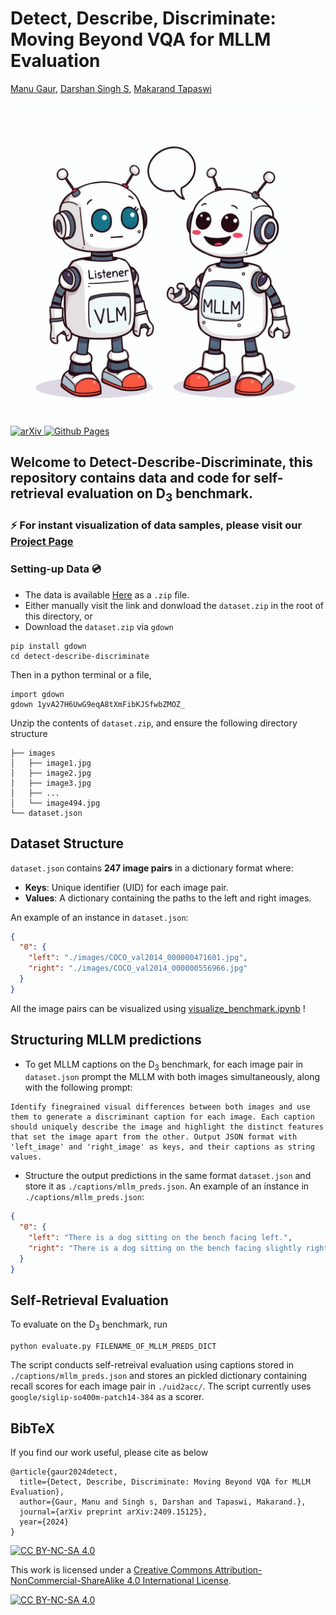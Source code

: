 

# Detect, Describe, Discriminate: Moving Beyond VQA for MLLM Evaluation

[Manu Gaur](https://manugaurdl.github.io/), [Darshan Singh S](https://darshansingh11.github.io/), [Makarand Tapaswi](https://makarandtapaswi.github.io/)

<p align="center">
  <img src="imgs/teaser.png" width="500" />
</p>

<p float="left">
  <a href="https://arxiv.org/abs/2409.15125">
    <img src="https://img.shields.io/badge/arXiv-2406.10889-b31b1b.svg" alt="arXiv"/>
  </a>
  <a href="https://katha-ai.github.io/projects/detect-describe-discriminate/">
    <img src="https://img.shields.io/badge/github%20pages-121013?style=for-the-badge&logo=github&logoColor=white" alt="Github Pages"/>
  </a>
</p>


## Welcome to Detect-Describe-Discriminate, this repository contains data and code for self-retrieval evaluation on D<sub>3</sub> benchmark.

### :zap:	For instant visualization of data samples, please visit our [Project Page](https://katha-ai.github.io/projects/detect-describe-discriminate/)

### Setting-up Data 💿

- The data is available [Here](https://drive.google.com/file/d/1X-8ARlBbj-U_uMEQ-PfPN1tOQqU1hKox/view?usp=sharing) as a `.zip` file.
- Either manually visit the link and donwload the `dataset.zip` in the root of this directory, or
- Download the `dataset.zip` via `gdown`

```
pip install gdown
cd detect-describe-discriminate
```
Then in a python terminal or a file,

```
import gdown
gdown 1yvA27H6UwG9eqA8tXmFibKJSfwbZMOZ_
```
Unzip the contents of `dataset.zip`, and ensure the following directory structure

```
├── images
│   ├── image1.jpg
│   ├── image2.jpg
│   ├── image3.jpg
│   ├── ...
│   └── image494.jpg
└── dataset.json
```

## Dataset Structure

`dataset.json` contains **247 image pairs** in a dictionary format where:

- **Keys**: Unique identifier (UID) for each image pair.
- **Values**: A dictionary containing the paths to the left and right images.

An example of an instance in `dataset.json`:

```json
{
  "0": {
    "left": "./images/COCO_val2014_000000471601.jpg",
    "right": "./images/COCO_val2014_000000556966.jpg"
  }
}
```

All the image pairs can be visualized using [visualize_benchmark.ipynb](visualize_benchmark.ipynb) !



## Structuring MLLM predictions

- To get MLLM captions on the D<sub>3</sub> benchmark, for each image pair in `dataset.json` prompt the MLLM with both images simultaneously, along with the following prompt: 

```plaintext
Identify finegrained visual differences between both images and use them to generate a discriminant caption for each image. Each caption should uniquely describe the image and highlight the distinct features that set the image apart from the other. Output JSON format with 'left_image' and 'right_image' as keys, and their captions as string values.
```

- Structure the output predictions in the same format `dataset.json` and store it as  `./captions/mllm_preds.json`. An example of an instance in `./captions/mllm_preds.json`:
```json
{
  "0": {
    "left": "There is a dog sitting on the bench facing left.",
    "right": "There is a dog sitting on the bench facing slightly right."
  }
}
```


## Self-Retrieval Evaluation


To evaluate on the D<sub>3</sub> benchmark, run 
```
python evaluate.py FILENAME_OF_MLLM_PREDS_DICT
```
The script conducts self-retreival evaluation using captions stored in `./captions/mllm_preds.json` and stores an pickled dictionary containing recall scores for each image pair in `./uid2acc/`. The script currently uses `google/siglip-so400m-patch14-384` as a scorer.


## BibTeX
If you find our work useful, please cite as below

```
@article{gaur2024detect,
  title={Detect, Describe, Discriminate: Moving Beyond VQA for MLLM Evaluation},
  author={Gaur, Manu and Singh s, Darshan and Tapaswi, Makarand.},
  journal={arXiv preprint arXiv:2409.15125},
  year={2024}
}
```




[![CC BY-NC-SA 4.0][cc-by-nc-sa-shield]][cc-by-nc-sa]

This work is licensed under a
[Creative Commons Attribution-NonCommercial-ShareAlike 4.0 International License][cc-by-nc-sa].

[![CC BY-NC-SA 4.0][cc-by-nc-sa-image]][cc-by-nc-sa]

[cc-by-nc-sa]: http://creativecommons.org/licenses/by-nc-sa/4.0/
[cc-by-nc-sa-image]: https://licensebuttons.net/l/by-nc-sa/4.0/88x31.png
[cc-by-nc-sa-shield]: https://img.shields.io/badge/License-CC%20BY--NC--SA%204.0-lightgrey.svg

